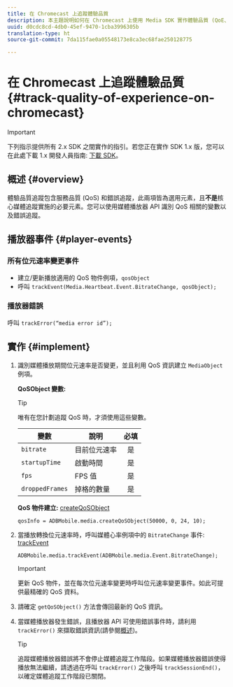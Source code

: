 ```yaml
---
title: 在 Chromecast 上追蹤體驗品質
description: 本主題說明如何在 Chromecast 上使用 Media SDK 實作體驗品質 (QoE、QoS) 追蹤。
uuid: d0cdc8cd-4db0-45ef-9470-1cba3996305b
translation-type: ht
source-git-commit: 7da115fae0a05548173e8ca3ec68fae250128775

---
```



# 在 Chromecast 上追蹤體驗品質{#track-quality-of-experience-on-chromecast}

>[!IMPORTANT]
>
>下列指示提供所有 2.x SDK 之間實作的指引。若您正在實作 SDK 1.x 版，您可以在此處下載 1.x 開發人員指南: [下載 SDK](/help/sdk-implement/download-sdks.md)。

## 概述 {#overview}

體驗品質追蹤包含服務品質 (QoS) 和錯誤追蹤，此兩項皆為選用元素，且&#x200B;**不是**&#x200B;核心媒體追蹤實施的必要元素。您可以使用媒體播放器 API 識別 QoS 相關的變數以及錯誤追蹤。

## 播放器事件 {#player-events}

### 所有位元速率變更事件

* 建立/更新播放適用的 QoS 物件例項，`qosObject`
* 呼叫 `trackEvent(Media.Heartbeat.Event.BitrateChange, qosObject);`

### 播放器錯誤

呼叫 `trackError(“media error id”);`

## 實作 {#implement}

1. 識別媒體播放期間位元速率是否變更，並且利用 QoS 資訊建立 `MediaObject` 例項。

   **QoSObject 變數:**

   >[!TIP]
   >
   >唯有在您計劃追蹤 QoS 時，才須使用這些變數。

   | 變數 | 說明 | 必填 |
   | --- | --- | :---: |
   | `bitrate` | 目前位元速率 | 是 |
   | `startupTime` | 啟動時間 | 是 |
   | `fps` | FPS 值 | 是 |
   | `droppedFrames` | 掉格的數量 | 是 |

   **QoS 物件建立:** [createQoSObject](https://adobe-marketing-cloud.github.io/media-sdks/reference/chromecast/ADBMobile.media.html#.createQoSObject)

   ```
   qosInfo = ADBMobile.media.createQoSObject(50000, 0, 24, 10); 
   ```

1. 當播放轉換位元速率時，呼叫媒體心率例項中的 `BitrateChange` 事件: [trackEvent](https://adobe-marketing-cloud.github.io/media-sdks/reference/chromecast/ADBMobile.media.html#.trackEvent)

   ```
   ADBMobile.media.trackEvent(ADBMobile.media.Event.BitrateChange); 
   ```

   >[!IMPORTANT]
   >
   >更新 QoS 物件，並在每次位元速率變更時呼叫位元速率變更事件。如此可提供最精確的 QoS 資料。

1. 請確定 `getQoSObject()` 方法會傳回最新的 QoS 資訊。
1. 當媒體播放器發生錯誤，且播放器 API 可使用錯誤事件時，請利用 `trackError()` 來擷取錯誤資訊(請參閱[概述](/help/sdk-implement/track-errors/track-errors-overview.md))。

   >[!TIP]
   >
   >追蹤媒體播放器錯誤將不會停止媒體追蹤工作階段。如果媒體播放器錯誤使得播放無法繼續，請透過在呼叫 `trackError()` 之後呼叫 `trackSessionEnd()`，以確定媒體追蹤工作階段已關閉。

